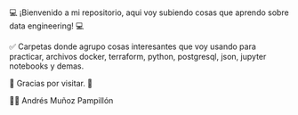 💻 ¡Bienvenido a mi repositorio, aqui voy subiendo cosas que aprendo sobre data engineering! 💻

✅ Carpetas donde agrupo cosas interesantes que voy usando para practicar, archivos docker, terraform, python, postgresql, json, jupyter notebooks y demas.

💬 Gracias por visitar. 💬

👨‍💻 Andrés Muñoz Pampillón
